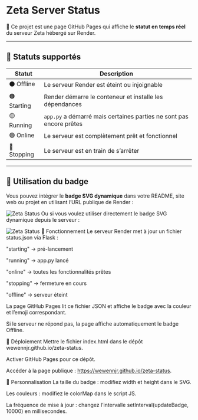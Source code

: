 # Zeta Server Status

🚀 Ce projet est une page GitHub Pages qui affiche le **statut en temps réel** du serveur Zeta hébergé sur Render.

---

## 🔹 Statuts supportés

| Statut       | Description |
|-------------|------------|
| ⚫ Offline   | Le serveur Render est éteint ou injoignable |
| 🟠 Starting | Render démarre le conteneur et installe les dépendances |
| 🟡 Running  | `app.py` a démarré mais certaines parties ne sont pas encore prêtes |
| 🟢 Online   | Le serveur est complètement prêt et fonctionnel |
| 🔴 Stopping | Le serveur est en train de s’arrêter |

---

## 🔹 Utilisation du badge

Vous pouvez intégrer le **badge SVG dynamique** dans votre README, site web ou projet en utilisant l’URL publique de Render :  

![Zeta Status](https://wewennjr.github.io/zeta-status)
Ou si vous voulez utiliser directement le badge SVG dynamique depuis le serveur :

![Zeta Status](https://zeta.onrender.com/apiv1/server/badge/status)
🔹 Fonctionnement
Le serveur Render met à jour un fichier status.json via Flask :

"starting" → pré-lancement

"running" → app.py lancé

"online" → toutes les fonctionnalités prêtes

"stopping" → fermeture en cours

"offline" → serveur éteint

La page GitHub Pages lit ce fichier JSON et affiche le badge avec la couleur et l’emoji correspondant.

Si le serveur ne répond pas, la page affiche automatiquement le badge Offline.

🔹 Déploiement
Mettre le fichier index.html dans le dépôt wewennjr.github.io/zeta-status.

Activer GitHub Pages pour ce dépôt.

Accéder à la page publique : https://wewennjr.github.io/zeta-status.

🔹 Personnalisation
La taille du badge : modifiez width et height dans le SVG.

Les couleurs : modifiez le colorMap dans le script JS.

La fréquence de mise à jour : changez l’intervalle setInterval(updateBadge, 10000) en millisecondes.

